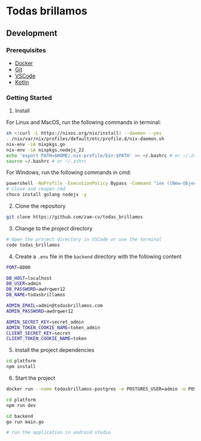 # Todas brillamos

## Development

### Prerequisites

- [Docker](https://docs.docker.com/engine/install/)
- [Git](https://git-scm.com/downloads)
- [VSCode](https://code.visualstudio.com/download)
- [Kotlin](https://kotlinlang.org/docs/getting-started.html#choose-your-kotlin-use-case)

### Getting Started

1. Install

For Linux and MacOS, run the following commands in terminal:

```bash
sh <(curl -L https://nixos.org/nix/install) --daemon --yes
. /nix/var/nix/profiles/default/etc/profile.d/nix-daemon.sh
nix-env -iA nixpkgs.go
nix-env -iA nixpkgs.nodejs_22
echo 'export PATH=$HOME/.nix-profile/bin:$PATH' >> ~/.bashrc # or ~/.zshrc
source ~/.bashrc # or ~/.zshrc
```

For Windows, run the following commands in cmd:

```bash
powershell -NoProfile -ExecutionPolicy Bypass -Command "iex ((New-Object System.Net.WebClient).DownloadString('https://chocolatey.org/install.ps1'))"
# close and reopen cmd
choco install golang nodejs -y
```

2. Clone the repository

```bash
git clone https://github.com/zam-cv/todas_brillamos
```


3. Change to the project directory

```bash
# Open the project directory in VSCode or use the terminal
code todas_brillamos
```

4. Create a `.env` file in the `backend` directory with the following content

```bash
PORT=8000

DB_HOST=localhost
DB_USER=admin
DB_PASSWORD=awdrqwer12
DB_NAME=todasbrillamos

ADMIN_EMAIL=admin@todasbrillamos.com
ADMIN_PASSWORD=awdrqwer12

ADMIN_SECRET_KEY=secret_admin
ADMIN_TOKEN_COOKIE_NAME=token_admin
CLIENT_SECRET_KEY=secret
CLIENT_TOKEN_COOKIE_NAME=token
```

5. Install the project dependencies

```bash
cd platform
npm install
```

6. Start the project

```bash
docker run --name todasbrillamos-postgres -e POSTGRES_USER=admin -e POSTGRES_PASSWORD=awdrqwer12 -e POSTGRES_DB=todasbrillamos -p 5432:5432 -d postgres
```

```bash
cd platform
npm run dev
```

```bash
cd backend
go run main.go
```

```bash
# run the application in android studio
```